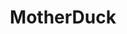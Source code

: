 ---
title: MotherDuck
description: Power Rill dashboards using MotherDuck
sidebar_label: MotherDuck
sidebar_position: 12
---